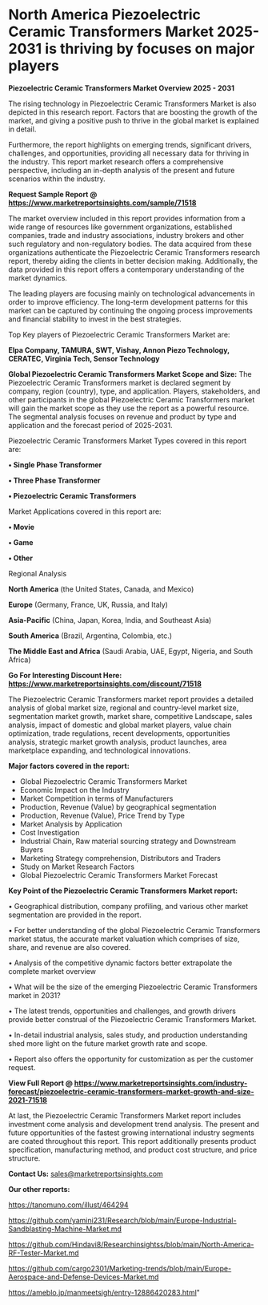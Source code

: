  # North America Piezoelectric Ceramic Transformers Market 2025-2031 is thriving by focuses on major players

<Strong> Piezoelectric Ceramic Transformers Market Overview 2025 - 2031</strong>

The rising technology in Piezoelectric Ceramic Transformers Market is also depicted in this research report. Factors that are boosting the growth of the market, and giving a positive push to thrive in the global market is explained in detail.

Furthermore, the report highlights on emerging trends, significant drivers, challenges, and opportunities, providing all necessary data for thriving in the industry. This report market research offers a comprehensive perspective, including an in-depth analysis of the present and future scenarios within the industry.

<strong>Request Sample Report @ <a href=https://www.marketreportsinsights.com/sample/71518>https://www.marketreportsinsights.com/sample/71518</a></strong>

The market overview included in this report provides information from a wide range of resources like government organizations, established companies, trade and industry associations, industry brokers and other such regulatory and non-regulatory bodies. The data acquired from these organizations authenticate the Piezoelectric Ceramic Transformers research report, thereby aiding the clients in better decision making. Additionally, the data provided in this report offers a contemporary understanding of the market dynamics.

The leading players are focusing mainly on technological advancements in order to improve efficiency. The long-term development patterns for this market can be captured by continuing the ongoing process improvements and financial stability to invest in the best strategies.

Top Key players of Piezoelectric Ceramic Transformers Market are:

<strong>Elpa Company, TAMURA, SWT, Vishay, Annon Piezo Technology, CERATEC, Virginia Tech, Sensor Technology</strong>

<strong><b>Global Piezoelectric Ceramic Transformers Market Scope and Size:</b></strong>
The Piezoelectric Ceramic Transformers market is declared segment by company, region (country), type, and application. Players, stakeholders, and other participants in the global Piezoelectric Ceramic Transformers market will gain the market scope as they use the report as a powerful resource. The segmental analysis focuses on revenue and product by type and application and the forecast period of 2025-2031.

Piezoelectric Ceramic Transformers Market Types covered in this report are:

<strong>• Single Phase Transformer

• Three Phase Transformer

• Piezoelectric Ceramic Transformers</strong>

Market Applications covered in this report are:

<strong>• Movie

• Game

• Other</strong> 

Regional Analysis

<strong>North America</strong> (the United States, Canada, and Mexico)

<strong>Europe</strong> (Germany, France, UK, Russia, and Italy)

<strong>Asia-Pacific</strong> (China, Japan, Korea, India, and Southeast Asia)

<strong>South America</strong> (Brazil, Argentina, Colombia, etc.)

<strong>The Middle East and Africa</strong> (Saudi Arabia, UAE, Egypt, Nigeria, and South Africa)

<strong>Go For Interesting Discount Here: <a href=https://www.marketreportsinsights.com/discount/71518>https://www.marketreportsinsights.com/discount/71518</a></strong>

The Piezoelectric Ceramic Transformers market report provides a detailed analysis of global market size, regional and country-level market size, segmentation market growth, market share, competitive Landscape, sales analysis, impact of domestic and global market players, value chain optimization, trade regulations, recent developments, opportunities analysis, strategic market growth analysis, product launches, area marketplace expanding, and technological innovations.

<strong><b>Major factors covered in the report:</b></strong>
<ul>
  <li>Global Piezoelectric Ceramic Transformers Market </li>
  <li>Economic Impact on the Industry</li>
  <li>Market Competition in terms of Manufacturers</li>
  <li>Production, Revenue (Value) by geographical segmentation</li>
  <li>Production, Revenue (Value), Price Trend by Type</li>
  <li>Market Analysis by Application</li>
  <li>Cost Investigation</li>
  <li>Industrial Chain, Raw material sourcing strategy and Downstream Buyers</li>
  <li>Marketing Strategy comprehension, Distributors and Traders</li>
  <li>Study on Market Research Factors</li>
  <li>Global Piezoelectric Ceramic Transformers Market Forecast</li>
</ul>

<strong><b>Key Point of the Piezoelectric Ceramic Transformers Market report:</b></strong>

• Geographical distribution, company profiling, and various other market segmentation are provided in the report.

• For better understanding of the global Piezoelectric Ceramic Transformers market status, the accurate market valuation which comprises of size, share, and revenue are also covered.

• Analysis of the competitive dynamic factors better extrapolate the complete market overview

• What will be the size of the emerging Piezoelectric Ceramic Transformers market in 2031?

• The latest trends, opportunities and challenges, and growth drivers provide better construal of the Piezoelectric Ceramic Transformers Market.

• In-detail industrial analysis, sales study, and production understanding shed more light on the future market growth rate and scope.

• Report also offers the opportunity for customization as per the customer request.

<strong><b>View Full Report @ <a href=https://www.marketreportsinsights.com/industry-forecast/piezoelectric-ceramic-transformers-market-growth-and-size-2021-71518>https://www.marketreportsinsights.com/industry-forecast/piezoelectric-ceramic-transformers-market-growth-and-size-2021-71518</a></b></strong>


At last, the Piezoelectric Ceramic Transformers Market report includes investment come analysis and development trend analysis. The present and future opportunities of the fastest growing international industry segments are coated throughout this report. This report additionally presents product specification, manufacturing method, and product cost structure, and price structure.

<strong>Contact Us:</strong>
sales@marketreportsinsights.com

<strong>Our other reports:</strong>

<a href=https://tanomuno.com/illust/464294>https://tanomuno.com/illust/464294</a>

<a href=https://github.com/yamini231/Research/blob/main/Europe-Industrial-Sandblasting-Machine-Market.md>https://github.com/yamini231/Research/blob/main/Europe-Industrial-Sandblasting-Machine-Market.md</a>

<a href=https://github.com/Hindavi8/Researchinsightss/blob/main/North-America-RF-Tester-Market.md>https://github.com/Hindavi8/Researchinsightss/blob/main/North-America-RF-Tester-Market.md</a>

<a href=https://github.com/cargo2301/Marketing-trends/blob/main/Europe-Aerospace-and-Defense-Devices-Market.md>https://github.com/cargo2301/Marketing-trends/blob/main/Europe-Aerospace-and-Defense-Devices-Market.md</a>

<a href=https://ameblo.jp/manmeetsigh/entry-12886420283.html>https://ameblo.jp/manmeetsigh/entry-12886420283.html</a>"
